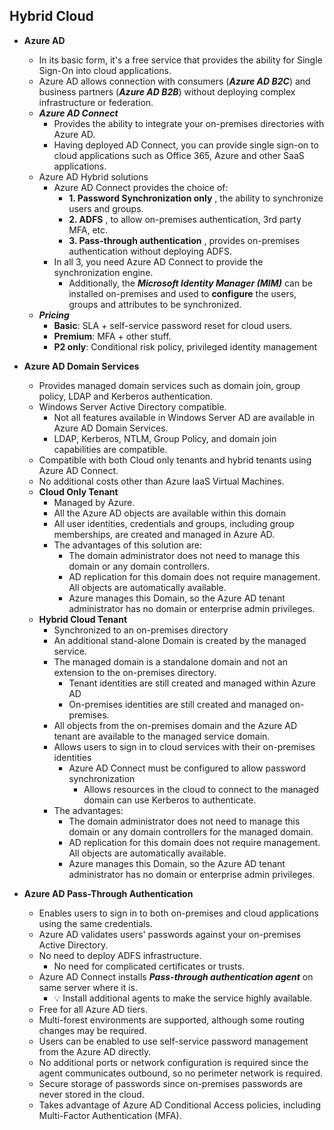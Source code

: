 
## Hybrid Cloud

- **Azure AD**
  - In its basic form, it's a free service that provides the ability for Single Sign-On into cloud applications.
  - Azure AD allows connection with consumers (***Azure AD B2C***) and business partners (***Azure AD B2B***) without deploying complex infrastructure or federation.
  - ***Azure AD Connect***
    - Provides the ability to integrate your on-premises directories with Azure AD.
    - Having deployed AD Connect, you can provide single sign-on to cloud applications such as Office 365, Azure and other SaaS applications.
  - Azure AD Hybrid solutions
    - Azure AD Connect provides the choice of:
      - **1. Password Synchronization only** , the ability to synchronize users and groups.
      - **2. ADFS** , to allow on-premises authentication, 3rd party MFA, etc.
      - **3. Pass-through authentication** , provides on-premises authentication without deploying ADFS.
    - In all 3, you need Azure AD Connect to provide the synchronization engine.
      - Additionally, the ***Microsoft Identity Manager (MIM)*** can be installed on-premises and used to **configure** the users, groups and attributes to be synchronized.
  - ***Pricing***
    - **Basic**: SLA + self-service password reset for cloud users.
    - **Premium**: MFA + other stuff.
    - **P2 only**: Conditional risk policy, privileged identity management

- **Azure AD Domain Services**
  - Provides managed domain services such as domain join, group policy, LDAP and Kerberos authentication.
  - Windows Server Active Directory compatible.
    - Not all features available in Windows Server AD are available in Azure AD Domain Services.
    - LDAP, Kerberos, NTLM, Group Policy, and domain join capabilities are compatible.
  - Compatible with both Cloud only tenants and hybrid tenants using Azure AD Connect.
  - No additional costs other than Azure IaaS Virtual Machines.
  - **Cloud Only Tenant**
    - Managed by Azure.
    - All the Azure AD objects are available within this domain
    - All user identities, credentials and groups, including group memberships, are created and managed in Azure AD.
    - The advantages of this solution are:
      - The domain administrator does not need to manage this domain or any domain controllers.
      - AD replication for this domain does not require management. All objects are automatically available.
      - Azure manages this Domain, so the Azure AD tenant administrator has no domain or enterprise admin privileges.
  - **Hybrid Cloud Tenant**
    - Synchronized to an on-premises directory
    - An additional stand-alone Domain is created by the managed service.
    - The managed domain is a standalone domain and not an extension to the on-premises directory.
      - Tenant identities are still created and managed within Azure AD
      - On-premises identities are still created and managed on-premises.
    - All objects from the on-premises domain and the Azure AD tenant are available to the managed service domain.
    - Allows users to sign in to cloud services with their on-premises identities
      - Azure AD Connect must be configured to allow password synchronization
        - Allows resources in the cloud to connect to the managed domain can use Kerberos to authenticate.
    - The advantages:
      - The domain administrator does not need to manage this domain or any domain controllers for the managed domain.
      - AD replication for this domain does not require management. All objects are automatically available.
      - Azure manages this Domain, so the Azure AD tenant administrator has no domain or enterprise admin privileges.
- **Azure AD Pass-Through Authentication**
  - Enables users to sign in to both on-premises and cloud applications using the same credentials.
  - Azure AD validates users' passwords against your on-premises Active Directory.
  - No need to deploy ADFS infrastructure.
    - No need for complicated certificates or trusts.
  - Azure AD Connect installs ***Pass-through authentication agent*** on same server where it is.
    - 💡 Install additional agents to make the service highly available.
  - Free for all Azure AD tiers.
  - Multi-forest environments are supported, although some routing changes may be required.
  - Users can be enabled to use self-service password management from the Azure AD directly.
  - No additional ports or network configuration is required since the agent communicates outbound, so no perimeter network is required.
  - Secure storage of passwords since on-premises passwords are never stored in the cloud.
  - Takes advantage of Azure AD Conditional Access policies, including Multi-Factor Authentication (MFA).
